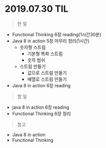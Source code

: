 # 2019.07.30 TIL
> 한 일
- Functional Thinking 6장 reading(1시간30분)
- Java 8 in action 5장 마무리 정리(1시간)
    - 숫자형 스트림
        - 기본형 특화 스트림
        - 숫자 범쉬
    - 스트림 만들기
        - 값으로 스트림 만들기
        - 배열로 스트림 만들기
- Java 8 in action 6장 reading   

> 할 일
- java 8 in action 6장 reading
- Functional Thinking 6장 정리
  
> 참고 
- Java 8 in action 
- Functional Thinking
